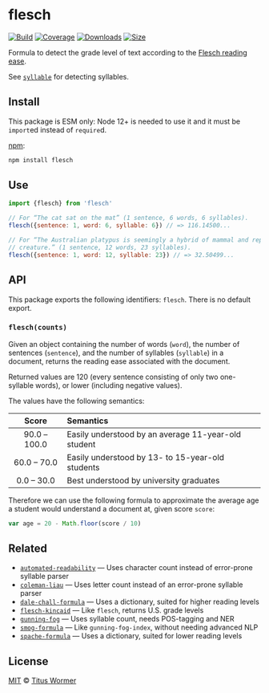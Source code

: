 # flesch

[![Build][build-badge]][build]
[![Coverage][coverage-badge]][coverage]
[![Downloads][downloads-badge]][downloads]
[![Size][size-badge]][size]

Formula to detect the grade level of text according to the [Flesch reading
ease][formula].

See [`syllable`][syllable] for detecting syllables.

## Install

This package is ESM only: Node 12+ is needed to use it and it must be `import`ed
instead of `require`d.

[npm][]:

```sh
npm install flesch
```

## Use

```js
import {flesch} from 'flesch'

// For “The cat sat on the mat” (1 sentence, 6 words, 6 syllables).
flesch({sentence: 1, word: 6, syllable: 6}) // => 116.14500...

// For “The Australian platypus is seemingly a hybrid of mammal and reptilian
// creature.” (1 sentence, 12 words, 23 syllables).
flesch({sentence: 1, word: 12, syllable: 23}) // => 32.50499...
```

## API

This package exports the following identifiers: `flesch`.
There is no default export.

### `flesch(counts)`

Given an object containing the number of words (`word`), the number of sentences
(`sentence`), and the number of syllables  (`syllable`) in a document, returns
the reading ease associated with the document.

Returned values are 120 (every sentence consisting of only two one-syllable
words), or lower (including negative values).

The values have the following semantics:

|     Score    | Semantics                                           |
| :----------: | :-------------------------------------------------- |
| 90.0 – 100.0 | Easily understood by an average 11-year-old student |
|  60.0 – 70.0 | Easily understood by 13- to 15-year-old students    |
|  0.0 – 30.0  | Best understood by university graduates             |

Therefore we can use the following formula to approximate the average age a
student would understand a document at, given score `score`:

```js
var age = 20 - Math.floor(score / 10)
```

## Related

*   [`automated-readability`](https://github.com/words/automated-readability)
    — Uses character count instead of error-prone syllable parser
*   [`coleman-liau`](https://github.com/words/coleman-liau)
    — Uses letter count instead of an error-prone syllable parser
*   [`dale-chall-formula`](https://github.com/words/dale-chall-formula)
    — Uses a dictionary, suited for higher reading levels
*   [`flesch-kincaid`](https://github.com/words/flesch-kincaid)
    — Like `flesch`, returns U.S. grade levels
*   [`gunning-fog`](https://github.com/words/gunning-fog)
    — Uses syllable count, needs POS-tagging and NER
*   [`smog-formula`](https://github.com/words/smog-formula)
    — Like `gunning-fog-index`, without needing advanced NLP
*   [`spache-formula`](https://github.com/words/spache-formula)
    — Uses a dictionary, suited for lower reading levels

## License

[MIT][license] © [Titus Wormer][author]

<!-- Definitions -->

[build-badge]: https://github.com/words/flesch/workflows/main/badge.svg

[build]: https://github.com/words/flesch/actions

[coverage-badge]: https://img.shields.io/codecov/c/github/words/flesch.svg

[coverage]: https://codecov.io/github/words/flesch

[downloads-badge]: https://img.shields.io/npm/dm/flesch.svg

[downloads]: https://www.npmjs.com/package/flesch

[size-badge]: https://img.shields.io/bundlephobia/minzip/flesch.svg

[size]: https://bundlephobia.com/result?p=flesch

[npm]: https://docs.npmjs.com/cli/install

[license]: license

[author]: https://wooorm.com

[formula]: https://en.wikipedia.org/wiki/Flesch–Kincaid_readability_tests#Flesch_Reading_Ease

[syllable]: https://github.com/words/syllable
